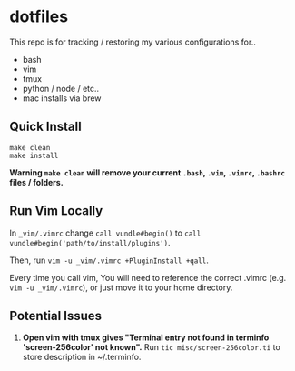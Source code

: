 dotfiles
=============================================

This repo is for tracking / restoring my various configurations for..

* bash
* vim
* tmux
* python / node / etc..
* mac installs via brew

Quick Install
-------------

```
make clean
make install 
```

**Warning `make clean` will remove your current `.bash`, `.vim`, `.vimrc`, `.bashrc` files / folders.**

Run Vim Locally
-------------------------

In `_vim/.vimrc` change `call vundle#begin()` to `call vundle#begin('path/to/install/plugins')`.

Then, run `vim -u _vim/.vimrc +PluginInstall +qall`.

Every time you call vim, You will need to reference the correct .vimrc (e.g. `vim -u _vim/.vimrc`),
or just move it to your home directory.

Potential Issues
----------------

1. **Open vim with tmux gives "Terminal entry not found in terminfo 'screen-256color' not known".** 
   Run `tic misc/screen-256color.ti` to store description in ~/.terminfo.
